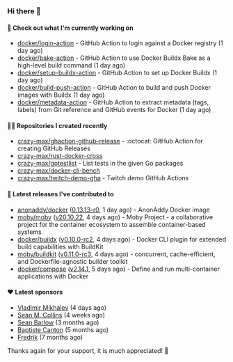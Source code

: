 ### Hi there 👋

#### 👷 Check out what I'm currently working on

- [docker/login-action](https://github.com/docker/login-action) - GitHub Action to login against a Docker registry (1 day ago)
- [docker/bake-action](https://github.com/docker/bake-action) - GitHub Action to use Docker Buildx Bake as a high-level build command (1 day ago)
- [docker/setup-buildx-action](https://github.com/docker/setup-buildx-action) - GitHub Action to set up Docker Buildx (1 day ago)
- [docker/build-push-action](https://github.com/docker/build-push-action) - GitHub Action to build and push Docker images with Buildx (1 day ago)
- [docker/metadata-action](https://github.com/docker/metadata-action) - GitHub Action to extract metadata (tags, labels) from Git reference and GitHub events for Docker (1 day ago)

#### 👨‍💻 Repositories I created recently

- [crazy-max/ghaction-github-release](https://github.com/crazy-max/ghaction-github-release) - :octocat: GitHub Action for creating GitHub Releases
- [crazy-max/rust-docker-cross](https://github.com/crazy-max/rust-docker-cross)
- [crazy-max/gotestlist](https://github.com/crazy-max/gotestlist) - List tests in the given Go packages
- [crazy-max/docker-cli-bench](https://github.com/crazy-max/docker-cli-bench)
- [crazy-max/twitch-demo-gha](https://github.com/crazy-max/twitch-demo-gha) - Twitch demo GitHub Actions

#### 🚀 Latest releases I've contributed to

- [anonaddy/docker](https://github.com/anonaddy/docker) ([0.13.13-r0](https://github.com/anonaddy/docker/releases/tag/0.13.13-r0), 1 day ago) - AnonAddy Docker image
- [moby/moby](https://github.com/moby/moby) ([v20.10.22](https://github.com/moby/moby/releases/tag/v20.10.22), 4 days ago) - Moby Project - a collaborative project for the container ecosystem to assemble container-based systems
- [docker/buildx](https://github.com/docker/buildx) ([v0.10.0-rc2](https://github.com/docker/buildx/releases/tag/v0.10.0-rc2), 4 days ago) - Docker CLI plugin for extended build capabilities with BuildKit
- [moby/buildkit](https://github.com/moby/buildkit) ([v0.11.0-rc3](https://github.com/moby/buildkit/releases/tag/v0.11.0-rc3), 4 days ago) - concurrent, cache-efficient, and Dockerfile-agnostic builder toolkit
- [docker/compose](https://github.com/docker/compose) ([v2.14.1](https://github.com/docker/compose/releases/tag/v2.14.1), 5 days ago) - Define and run multi-container applications with Docker

#### ❤️ Latest sponsors
- [Vladimir Mikhalev](https://github.com/heyValdemar) (4 days ago)
- [Sean M. Collins](https://github.com/sc68cal) (4 weeks ago)
- [Sean Barlow](https://github.com/woolrab6) (3 months ago)
- [Baptiste Canton](https://github.com/batmac) (5 months ago)
- [Fredrik](https://github.com/fredrikscode) (7 months ago)

Thanks again for your support, it is much appreciated! 🙏
